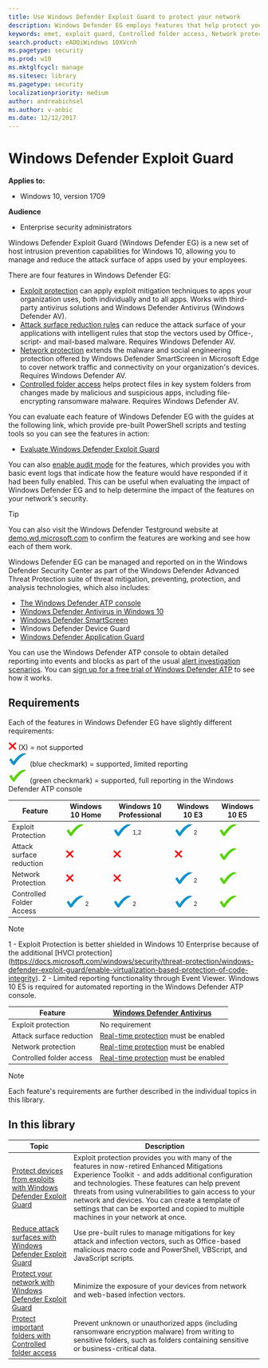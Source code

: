 ```yaml
---
title: Use Windows Defender Exploit Guard to protect your network
description: Windows Defender EG employs features that help protect your network from threats, including helping prevent ransomware encryption and exploit attacks
keywords: emet, exploit guard, Controlled folder access, Network protection, Exploit protection, Attack surface reduction, hips, host intrusion prevention system
search.product: eADQiWindows 10XVcnh
ms.pagetype: security
ms.prod: w10
ms.mktglfcycl: manage
ms.sitesec: library
ms.pagetype: security
localizationpriority: medium
author: andreabichsel
ms.author: v-anbic
ms.date: 12/12/2017
---
```




# Windows Defender Exploit Guard


**Applies to:**

- Windows 10, version 1709



**Audience**

- Enterprise security administrators

Windows Defender Exploit Guard (Windows Defender EG) is a new set of host intrusion prevention capabilities for Windows 10, allowing you to manage and reduce the attack surface of apps used by your employees.

There are four features in Windows Defender EG:

- [Exploit protection](exploit-protection-exploit-guard.md) can apply exploit mitigation techniques to apps your organization uses, both individually and to all apps. Works with third-party antivirus solutions and Windows Defender Antivirus (Windows Defender AV).
- [Attack surface reduction rules](attack-surface-reduction-exploit-guard.md) can reduce the attack surface of your applications with intelligent rules that stop the vectors used by Office-,  script- and mail-based malware. Requires Windows Defender AV. 
- [Network protection](network-protection-exploit-guard.md) extends the malware and social engineering protection offered by Windows Defender SmartScreen in Microsoft Edge to cover network traffic and connectivity on your organization's devices. Requires Windows Defender AV.
- [Controlled folder access](controlled-folders-exploit-guard.md) helps protect files in key system folders from changes made by malicious and suspicious apps, including file-encrypting ransomware malware. Requires Windows Defender AV.


You can evaluate each feature of Windows Defender EG with the guides at the following link, which provide pre-built PowerShell scripts and testing tools so you can see the features in action:
- [Evaluate Windows Defender Exploit Guard](evaluate-windows-defender-exploit-guard.md)


You can also [enable audit mode](audit-windows-defender-exploit-guard.md) for the features, which provides you with basic event logs that indicate how the feature would have responded if it had been fully enabled. This can be useful when evaluating the impact of Windows Defender EG and to help determine the impact of the features on your network's security.

>[!TIP]
>You can also visit the Windows Defender Testground website at [demo.wd.microsoft.com](https://demo.wd.microsoft.com?ocid=cx-wddocs-testground) to confirm the features are working and see how each of them work.

Windows Defender EG can be managed and reported on in the Windows Defender Security Center as part of the Windows Defender Advanced Threat Protection suite of threat mitigation, preventing, protection, and analysis technologies, which also includes:
- [The Windows Defender ATP console](../windows-defender-atp/windows-defender-advanced-threat-protection.md)
- [Windows Defender Antivirus in Windows 10](../windows-defender-antivirus/windows-defender-antivirus-in-windows-10.md)
- [Windows Defender SmartScreen](../windows-defender-smartscreen/windows-defender-smartscreen-overview.md)
- Windows Defender Device Guard
- [Windows Defender Application Guard](../windows-defender-application-guard/wd-app-guard-overview.md)

You can use the Windows Defender ATP console to obtain detailed reporting into events and blocks as part of the usual [alert investigation scenarios](../windows-defender-atp/investigate-alerts-windows-defender-advanced-threat-protection.md). You can [sign up for a free trial of Windows Defender ATP](https://www.microsoft.com/en-us/WindowsForBusiness/windows-atp?ocid=cx-docs-msa4053440) to see how it works.

## Requirements

Each of the features in Windows Defender EG have slightly different requirements:

![not supported](./images/check-no.png) (X) = not supported</br>
![supported, limited](./images/check-blue.png) (blue checkmark) = supported, limited reporting</br>
![supported](./images/check-yes.png)  (green checkmark) = supported, full reporting in the Windows Defender ATP console

| Feature | Windows 10 Home | Windows 10 Professional | Windows 10 E3 | Windows 10 E5 |
|-----------------| ------------------------------------ | --------------------------- | ------------------------- | -------------------------------------- |
| Exploit Protection | ![supported](./images/check-yes.png) | ![supported, limited](./images/check-blue.png)<sup>1,2</sup> | ![supported, limited](./images/check-blue.png)<sup>2</sup> | ![supported](./images/check-yes.png) |
| Attack surface reduction | ![not supported](./images/check-no.png) | ![not supported](./images/check-no.png) | ![not supported](./images/check-no.png) | ![supported](./images/check-yes.png) |
| Network Protection | ![not supported](./images/check-no.png) | ![not supported](./images/check-no.png) | ![supported, limited](./images/check-blue.png)<sup>2</sup> | ![supported](./images/check-yes.png) |
| Controlled Folder Access | ![supported, limited](./images/check-blue.png)<sup>2</sup> | ![supported, limited](./images/check-blue.png)<sup>2</sup> | ![supported, limited](./images/check-blue.png)<sup>2</sup> | ![supported](./images/check-yes.png) |

> [!NOTE]
> 1 - Exploit Protection is better shielded in Windows 10 Enterprise because of the additional [HVCI protection] (https://docs.microsoft.com/windows/security/threat-protection/windows-defender-exploit-guard/enable-virtualization-based-protection-of-code-integrity).
> 2 - Limited reporting functionality through Event Viewer. Windows 10 E5 is required for automated reporting in the Windows Defender ATP console.


| Feature | [Windows Defender Antivirus](../windows-defender-antivirus/windows-defender-antivirus-in-windows-10.md)
|-----------------| ------------------------------------ |
| Exploit protection | No requirement |
| Attack surface reduction | [Real-time protection](../windows-defender-antivirus/configure-real-time-protection-windows-defender-antivirus.md) must be enabled |
| Network protection | [Real-time protection](../windows-defender-antivirus/configure-real-time-protection-windows-defender-antivirus.md) must be enabled |
| Controlled folder access | [Real-time protection](../windows-defender-antivirus/configure-real-time-protection-windows-defender-antivirus.md) must be enabled |

> [!NOTE]
> Each feature's requirements are further described in the individual topics in this library.

 ## In this library

Topic | Description 
---|---
[Protect devices from exploits with Windows Defender Exploit Guard](exploit-protection-exploit-guard.md) | Exploit protection provides you with many of the features in now-retired Enhanced Mitigations Experience Toolkit - and adds additional configuration and technologies. These features can help prevent  threats from using vulnerabilities to gain access to your network and devices. You can create a template of settings that can be exported and copied to multiple machines in your network at once. 
[Reduce attack surfaces with Windows Defender Exploit Guard](attack-surface-reduction-exploit-guard.md) | Use pre-built rules to manage mitigations for key attack and infection vectors, such as Office-based malicious macro code and PowerShell, VBScript, and JavaScript scripts.   
[Protect your network with Windows Defender Exploit Guard](network-protection-exploit-guard.md) | Minimize the exposure of your devices from network and web-based infection vectors.
[Protect important folders with Controlled folder access](controlled-folders-exploit-guard.md) | Prevent unknown or unauthorized apps (including ransomware encryption malware) from writing to sensitive folders, such as folders containing sensitive or business-critical data. 


